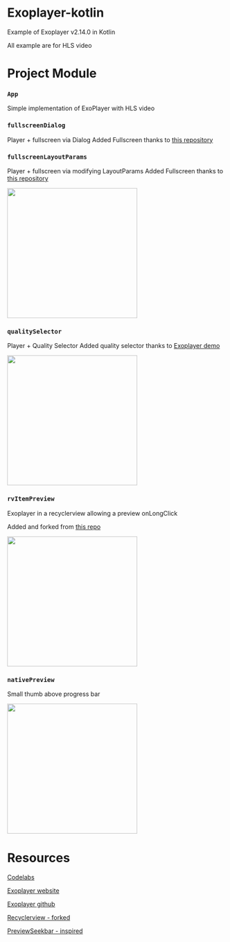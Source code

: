 # Exoplayer-kotlin

Example of Exoplayer v2.14.0 in Kotlin

All example are for HLS video

# Project Module

### `App`

Simple implementation of ExoPlayer with HLS video
   
### `fullscreenDialog`
 
Player + fullscreen via Dialog
Added Fullscreen thanks to [this repository](https://github.com/GeoffLedak/ExoplayerFullscreen)

### `fullscreenLayoutParams`

Player + fullscreen via modifying LayoutParams
Added Fullscreen thanks to [this repository](https://github.com/danyalstd/fullscreen-exoplayer)

<img src="https://github.com/yoobi/exoplayer-kotlin/blob/master/Screenshots/fullscreen_layout_params.png" width="300" />


### `qualitySelector`

Player + Quality Selector
Added quality selector thanks to [Exoplayer demo](https://github.com/google/ExoPlayer/tree/release-v2/demos/main/src/main/java/com/google/android/exoplayer2/demo)

<img src="https://github.com/yoobi/exoplayer-kotlin/blob/master/Screenshots/quality_selector.png" width="300" />


### `rvItemPreview`

Exoplayer in a recyclerview allowing a preview onLongClick

Added and forked from [this repo](https://github.com/mitchtabian/Video-Player-RecyclerView)

<img src="https://github.com/yoobi/exoplayer-kotlin/blob/master/Screenshots/rv_item_preview.png" width="300" />

### `nativePreview`

Small thumb above progress bar

<img src="https://github.com/yoobi/exoplayer-kotlin/blob/master/Screenshots/native_preview.png" width="300" />


# Resources

[Codelabs](https://codelabs.developers.google.com/codelabs/exoplayer-intro/#0)

[Exoplayer website](https://exoplayer.dev/)

[Exoplayer github](https://github.com/google/ExoPlayer)

[Recyclerview - forked](https://github.com/mitchtabian/Video-Player-RecyclerView)

[PreviewSeekbar - inspired](https://github.com/rubensousa/PreviewSeekBar)
